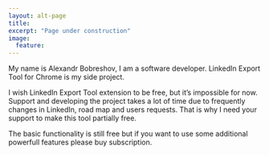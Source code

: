 ```yaml
---
layout: alt-page
title:
excerpt: "Page under construction"
image:
  feature:
---
```


My name is Alexandr Bobreshov, I am a software developer. LinkedIn Export Tool for Chrome is my side project.

I wish LinkedIn Export Tool extension to be free, but it’s impossible for now. Support and developing the project takes a lot of time due to frequently changes in LinkedIn, road map and users requests. That is why I need your support to make this tool partially free.

The basic functionality is still free but if you want to use some additional powerfull features please buy subscription.




